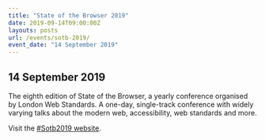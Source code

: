 ```yaml
---
title: "State of the Browser 2019"
date: 2019-09-14T09:00:00Z
layouts: posts
url: /events/sotb-2019/
event_date: "14 September 2019"
---
```


## 14 September 2019

The eighth edition of State of the Browser, a yearly conference organised by London Web Standards. A one-day, single-track conference with widely varying talks about the modern web, accessibility, web standards and more.

Visit the [#Sotb2019 website](//2019.stateofthebrowser.com/).
